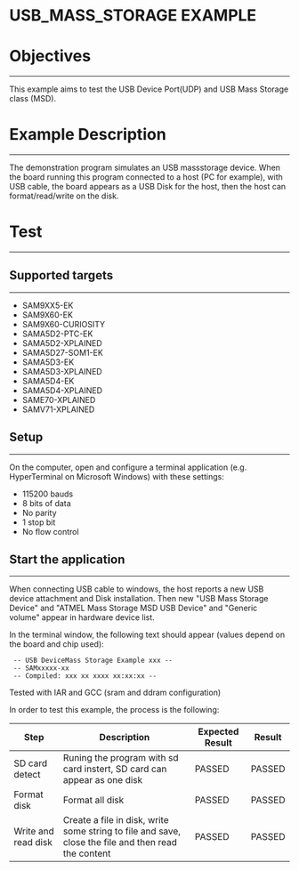 USB_MASS_STORAGE EXAMPLE
========================

# Objectives
------------
This example aims to test the USB Device Port(UDP) and USB Mass Storage class
(MSD).

# Example Description
---------------------
The demonstration program simulates an USB massstorage device. When the board
running this program connected to a host (PC for example), with USB cable, the
board appears as a USB Disk for the host, then the host can format/read/write
on the disk.

# Test
------
## Supported targets
--------------------
* SAM9XX5-EK
* SAM9X60-EK
* SAM9X60-CURIOSITY
* SAMA5D2-PTC-EK
* SAMA5D2-XPLAINED
* SAMA5D27-SOM1-EK
* SAMA5D3-EK
* SAMA5D3-XPLAINED
* SAMA5D4-EK
* SAMA5D4-XPLAINED
* SAME70-XPLAINED
* SAMV71-XPLAINED

## Setup
--------
On the computer, open and configure a terminal application
(e.g. HyperTerminal on Microsoft Windows) with these settings:
 - 115200 bauds
 - 8 bits of data
 - No parity
 - 1 stop bit
 - No flow control

## Start the application
------------------------

When connecting USB cable to windows, the host reports a new USB device
attachment and Disk installation. Then new "USB Mass Storage Device" and "ATMEL
Mass Storage MSD USB Device" and "Generic volume" appear in hardware device
list.

In the terminal window, the following text should appear (values depend on the
board and chip used):
```
 -- USB DeviceMass Storage Example xxx --
 -- SAMxxxxx-xx
 -- Compiled: xxx xx xxxx xx:xx:xx --
```

Tested with IAR and GCC (sram and ddram configuration)

In order to test this example, the process is the following:

Step | Description | Expected Result | Result
-----|-------------|-----------------|-------
SD card detect | Runing the program with sd card instert, SD card can appear as one disk | PASSED | PASSED
Format disk | Format all disk | PASSED | PASSED
Write and read disk | Create a file in disk, write some string to file and save, close the file and then read the content | PASSED | PASSED

